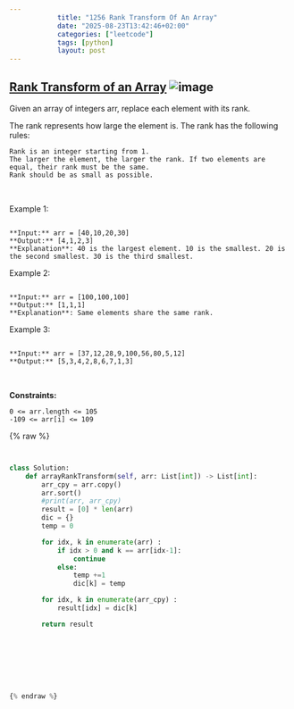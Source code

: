 ```yaml
---
            title: "1256 Rank Transform Of An Array"
            date: "2025-08-23T13:42:46+02:00"
            categories: ["leetcode"]
            tags: [python]
            layout: post
---
```

            
## [Rank Transform of an Array](https://leetcode.com/problems/rank-transform-of-an-array) ![image](https://img.shields.io/badge/Difficulty-Easy-brightgreen)

Given an array of integers arr, replace each element with its rank.

The rank represents how large the element is. The rank has the following rules:

	Rank is an integer starting from 1.
	The larger the element, the larger the rank. If two elements are equal, their rank must be the same.
	Rank should be as small as possible.

 

Example 1:

```

**Input:** arr = [40,10,20,30]
**Output:** [4,1,2,3]
**Explanation**: 40 is the largest element. 10 is the smallest. 20 is the second smallest. 30 is the third smallest.
```

Example 2:

```

**Input:** arr = [100,100,100]
**Output:** [1,1,1]
**Explanation**: Same elements share the same rank.

```

Example 3:

```

**Input:** arr = [37,12,28,9,100,56,80,5,12]
**Output:** [5,3,4,2,8,6,7,1,3]

```

 

**Constraints:**

	0 <= arr.length <= 105
	-109 <= arr[i] <= 109

{% raw %}


```python


class Solution:
    def arrayRankTransform(self, arr: List[int]) -> List[int]:
        arr_cpy = arr.copy()
        arr.sort()
        #print(arr, arr_cpy)
        result = [0] * len(arr)
        dic = {}
        temp = 0

        for idx, k in enumerate(arr) :
            if idx > 0 and k == arr[idx-1]:
                continue
            else:
                temp +=1
                dic[k] = temp

        for idx, k in enumerate(arr_cpy) :
            result[idx] = dic[k]

        return result
            

            


        


{% endraw %}
```
